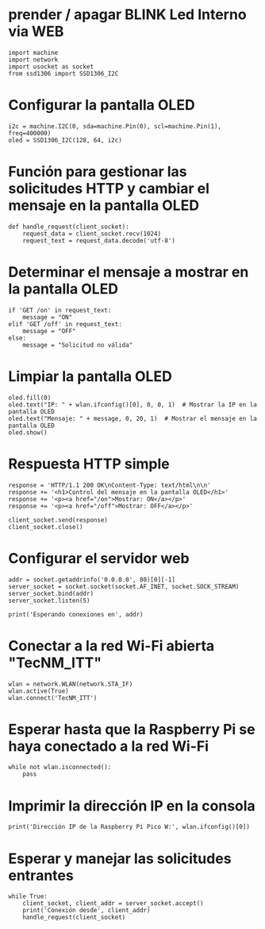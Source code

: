 # prender / apagar BLINK Led Interno via WEB
    import machine
    import network
    import usocket as socket
    from ssd1306 import SSD1306_I2C

# Configurar la pantalla OLED
    i2c = machine.I2C(0, sda=machine.Pin(0), scl=machine.Pin(1), freq=400000)
    oled = SSD1306_I2C(128, 64, i2c)

# Función para gestionar las solicitudes HTTP y cambiar el mensaje en la pantalla OLED
    def handle_request(client_socket):
        request_data = client_socket.recv(1024)
        request_text = request_data.decode('utf-8')

# Determinar el mensaje a mostrar en la pantalla OLED
    if 'GET /on' in request_text:
        message = "ON"
    elif 'GET /off' in request_text:
        message = "OFF"
    else:
        message = "Solicitud no válida"

# Limpiar la pantalla OLED
    oled.fill(0)
    oled.text("IP: " + wlan.ifconfig()[0], 0, 0, 1)  # Mostrar la IP en la pantalla OLED
    oled.text("Mensaje: " + message, 0, 20, 1)  # Mostrar el mensaje en la pantalla OLED
    oled.show()

# Respuesta HTTP simple
    response = 'HTTP/1.1 200 OK\nContent-Type: text/html\n\n'
    response += '<h1>Control del mensaje en la pantalla OLED</h1>'
    response += '<p><a href="/on">Mostrar: ON</a></p>'
    response += '<p><a href="/off">Mostrar: OFF</a></p>'
    
    client_socket.send(response)
    client_socket.close()

# Configurar el servidor web
    addr = socket.getaddrinfo('0.0.0.0', 80)[0][-1]
    server_socket = socket.socket(socket.AF_INET, socket.SOCK_STREAM)
    server_socket.bind(addr)
    server_socket.listen(5)

    print('Esperando conexiones en', addr)

# Conectar a la red Wi-Fi abierta "TecNM_ITT"
    wlan = network.WLAN(network.STA_IF)
    wlan.active(True)
    wlan.connect('TecNM_ITT')

# Esperar hasta que la Raspberry Pi se haya conectado a la red Wi-Fi
    while not wlan.isconnected():
        pass

# Imprimir la dirección IP en la consola
    print('Dirección IP de la Raspberry Pi Pico W:', wlan.ifconfig()[0])

# Esperar y manejar las solicitudes entrantes
    while True:
        client_socket, client_addr = server_socket.accept()
        print('Conexión desde', client_addr)
        handle_request(client_socket)

